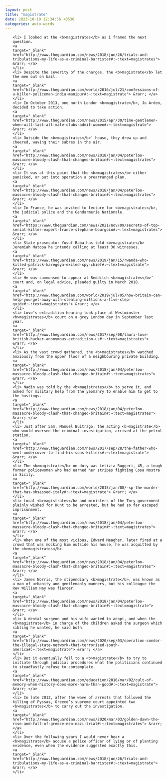 ```yaml
---
layout: post
title: "magistrate"
date: 2023-10-10 12:34:56 +0530
categories: auto-words
---
```

<ol>

    <li> I looked at the <b>magistrates</b> as I framed the next question.
    <a 
    target="_blank" 
    href="http://www.theguardian.com/news/2018/jun/26/trials-and-tribulations-my-life-as-a-criminal-barrister#:~:text=magistrates"> &rarr; </a>
    </li>
    <li> Despite the severity of the charges, the <b>magistrate</b> let the men out on bail.
    <a 
    target="_blank" 
    href="http://www.theguardian.com/world/2016/jul/21/confessions-of-a-killer-policeman-india-manipur#:~:text=magistrate"> &rarr; </a>
    </li>
    <li> In October 2013, one north London <b>magistrate</b>, Jo Arden, decided to take action.
    <a 
    target="_blank" 
    href="http://www.theguardian.com/news/2015/apr/30/time-gentlemen-when-will-last-all-male-clubs-admit-women#:~:text=magistrate"> &rarr; </a>
    </li>
    <li> Outside the <b>magistrates</b>’ house, they drew up and cheered, waving their sabres in the air.
    <a 
    target="_blank" 
    href="http://www.theguardian.com/news/2018/jan/04/peterloo-massacre-bloody-clash-that-changed-britain#:~:text=magistrates"> &rarr; </a>
    </li>
    <li> It was at this point that the <b>magistrates</b> either panicked, or put into operation a prearranged plan.
    <a 
    target="_blank" 
    href="http://www.theguardian.com/news/2018/jan/04/peterloo-massacre-bloody-clash-that-changed-britain#:~:text=magistrates"> &rarr; </a>
    </li>
    <li> In France, he was invited to lecture for <b>magistrates</b>, the judicial police and the Gendarmerie Nationale.
    <a 
    target="_blank" 
    href="https://www.theguardian.com/news/2021/nov/09/secrets-of-top-serial-killer-expert-france-stephane-bourgoin#:~:text=magistrates"> &rarr; </a>
    </li>
    <li> State prosecutor Yusuf Baba has told <b>magistrate</b> Jeremiah Matopa he intends calling at least 30 witnesses.
    <a 
    target="_blank" 
    href="http://www.theguardian.com/news/2019/jan/15/rwanda-who-killed-patrick-karegeya-exiled-spy-chief#:~:text=magistrate"> &rarr; </a>
    </li>
    <li> He was summonsed to appear at Redditch <b>magistrates</b>’ court and, on legal advice, pleaded guilty in March 2018.
    <a 
    target="_blank" 
    href="http://www.theguardian.com/world/2019/jul/05/how-britain-can-help-you-get-away-with-stealing-millions-a-five-step-guide#:~:text=magistrates"> &rarr; </a>
    </li>
    <li> Love’s extradition hearing took place at Westminster <b>magistrates</b> court on a grey London day in September last year.
    <a 
    target="_blank" 
    href="http://www.theguardian.com/news/2017/sep/08/lauri-love-british-hacker-anonymous-extradition-us#:~:text=magistrates"> &rarr; </a>
    </li>
    <li> As the vast crowd gathered, the <b>magistrates</b> watched anxiously from the upper floor of a neighbouring private building.
    <a 
    target="_blank" 
    href="http://www.theguardian.com/news/2018/jan/04/peterloo-massacre-bloody-clash-that-changed-britain#:~:text=magistrates"> &rarr; </a>
    </li>
    <li> Nadin was told by the <b>magistrates</b> to serve it, and asked for military help from the yeomanry to enable him to get to the hustings.
    <a 
    target="_blank" 
    href="http://www.theguardian.com/news/2018/jan/04/peterloo-massacre-bloody-clash-that-changed-britain#:~:text=magistrates"> &rarr; </a>
    </li>
    <li> Just after 5am, Manuel Buitrago, the acting <b>magistrate</b> who would oversee the criminal investigation, arrived at the petrol station.
    <a 
    target="_blank" 
    href="http://www.theguardian.com/news/2017/sep/28/the-father-who-went-undercover-to-find-his-sons-killers#:~:text=magistrate"> &rarr; </a>
    </li>
    <li> The <b>magistrate</b> on duty was Letizia Ruggeri, 45, a tough former policewoman who had earned her stripes fighting Cosa Nostra in Sicily.
    <a 
    target="_blank" 
    href="http://www.theguardian.com/world/2015/jan/08/-sp-the-murder-that-has-obsessed-italy#:~:text=magistrate"> &rarr; </a>
    </li>
    <li> Local <b>magistrates</b> and ministers of the Tory government plainly wished for Hunt to be arrested, but he had so far escaped imprisonment.
    <a 
    target="_blank" 
    href="http://www.theguardian.com/news/2018/jan/04/peterloo-massacre-bloody-clash-that-changed-britain#:~:text=magistrates"> &rarr; </a>
    </li>
    <li> When one of the most vicious, Edward Meagher, later fired at a crowd that was mocking him outside his house, he was acquitted by the <b>magistrates</b>.
    <a 
    target="_blank" 
    href="http://www.theguardian.com/news/2018/jan/04/peterloo-massacre-bloody-clash-that-changed-britain#:~:text=magistrates"> &rarr; </a>
    </li>
    <li> James Norris, the stipendiary <b>magistrate</b>, was known as a man of urbanity and gentlemanly manners, but his colleague the Rev William Hay was fiercer.
    <a 
    target="_blank" 
    href="http://www.theguardian.com/news/2018/jan/04/peterloo-massacre-bloody-clash-that-changed-britain#:~:text=magistrate"> &rarr; </a>
    </li>
    <li> A dental surgeon and his wife wanted to adopt, and when the <b>magistrate</b> in charge of the children asked the surgeon which sibling he wanted, he said both.
    <a 
    target="_blank" 
    href="http://www.theguardian.com/news/2020/sep/03/operation-condor-the-illegal-state-network-that-terrorised-south-america#:~:text=magistrate"> &rarr; </a>
    </li>
    <li> But it eventually fell to a <b>magistrate</b> to try to initiate through judicial procedures what the politicians continued to steadfastly refuse to contemplate.
    <a 
    target="_blank" 
    href="http://www.theguardian.com/education/2016/mar/02/cult-of-memory-when-history-does-more-harm-than-good#:~:text=magistrate"> &rarr; </a>
    </li>
    <li> In late 2013, after the wave of arrests that followed the killing of Fyssas, Greece’s supreme court appointed two <b>magistrates</b> to carry out the investigation.
    <a 
    target="_blank" 
    href="http://www.theguardian.com/news/2020/mar/03/golden-dawn-the-rise-and-fall-of-greece-neo-nazi-trial#:~:text=magistrates"> &rarr; </a>
    </li>
    <li> Over the following years I would never hear a <b>magistrate</b> accuse a police officer of lying or of planting evidence, even when the evidence suggested exactly this.
    <a 
    target="_blank" 
    href="http://www.theguardian.com/news/2018/jun/26/trials-and-tribulations-my-life-as-a-criminal-barrister#:~:text=magistrate"> &rarr; </a>
    </li>